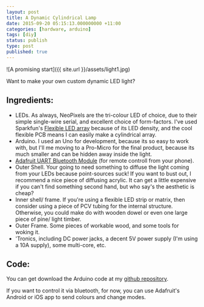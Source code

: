 ```yaml
---
layout: post
title: A Dynamic Cylindrical Lamp
date: 2015-09-20 05:15:13.000000000 +11:00
categories: [hardware, arduino]
tags: [diy]
status: publish
type: post
published: true
---
```


![A promising start]({{ site.url }}/assets/light1.jpg)

Want to make your own custom dynamic LED light?
## Ingredients:

* LEDs. As always, NeoPixels are the tri-colour LED of choice, due to their simple single-wire serial, and excellent choice of form-factors. I've used Sparkfun's [Flexible LED array](https://www.sparkfun.com/products/13304) because of its LED density, and the cool flexible PCB means I can easily make a cylindrical array.
* Arduino. I used an Uno for development, because its so easy to work with, but I'll me moving to a Pro-Micro for the final product, because its much smaller and can be hidden away inside the light.
* [Adafruit UART Bluetooth Module](http://www.adafruit.com/product/2479) (for remote controll from your phone).
* Outer Shell. Your going to need something to diffuse the light coming from your LEDs because point-sources suck! If you want to bust out, I recommend a nice piece of diffusing acrylic. It can get a little expensive if you can't find something second hand, but who say's the aesthetic is cheap?
* Inner shell/ frame. If you're using a flexible LED strip or matrix, then consider using a piece of PCV tubing for the internal structure. Otherwise, you could make do with wooden dowel or even one large piece of pine/ light timber.
* Outer Frame. Some pieces of workable wood, and some tools for woking it.
* 'Tronics, including DC power jacks, a decent 5V power supply (I'm using a 10A supply), some multi-core, etc.

## Code:

You can get download the Arduino code at my [github repository](https://github.com/xtellurian/LightAlarm).

If you want to control it via bluetooth, for now, you can use Adafruit's Android or iOS app to send colours and change modes.
